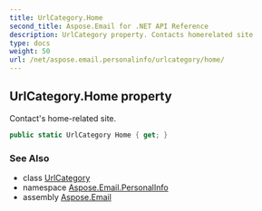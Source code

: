```yaml
---
title: UrlCategory.Home
second_title: Aspose.Email for .NET API Reference
description: UrlCategory property. Contacts homerelated site
type: docs
weight: 50
url: /net/aspose.email.personalinfo/urlcategory/home/
---
```

## UrlCategory.Home property

Contact's home-related site.

```csharp
public static UrlCategory Home { get; }
```

### See Also

* class [UrlCategory](../)
* namespace [Aspose.Email.PersonalInfo](../../urlcategory/)
* assembly [Aspose.Email](../../../)


